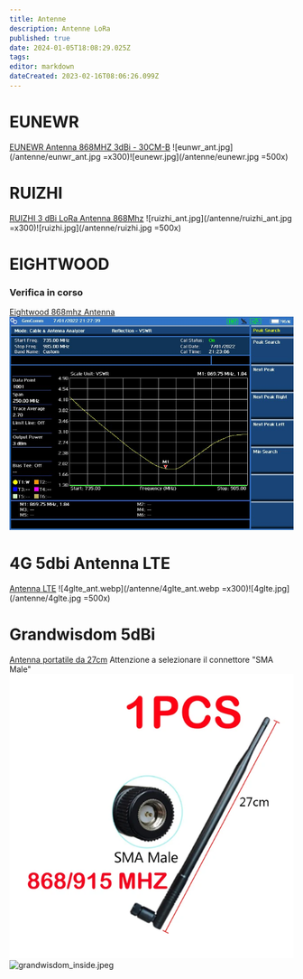 ```yaml
---
title: Antenne
description: Antenne LoRa
published: true
date: 2024-01-05T18:08:29.025Z
tags: 
editor: markdown
dateCreated: 2023-02-16T08:06:26.099Z
---
```


# EUNEWR
[EUNEWR Antenna 868MHZ 3dBi - 30CM-B](https://amzn.eu/d/4Ie6jpj)
![eunwr_ant.jpg](/antenne/eunwr_ant.jpg =x300)![eunewr.jpg](/antenne/eunewr.jpg =500x)

# RUIZHI
[RUIZHI 3 dBi LoRa Antenna 868Mhz](https://www.amazon.it/dp/B09KLTR3SL)
![ruizhi_ant.jpg](/antenne/ruizhi_ant.jpg =x300)![ruizhi.jpg](/antenne/ruizhi.jpg =500x)

# EIGHTWOOD
### Verifica in corso
[Eightwood 868mhz Antenna](https://www.amazon.it/dp/B0716XRW4G)
![eightwood.jpg](/antenne/eightwood.jpg)


# 4G 5dbi Antenna LTE
[Antenna LTE](https://it.aliexpress.com/item/32888310888.html)
![4glte_ant.webp](/antenne/4glte_ant.webp =x300)![4glte.jpg](/antenne/4glte.jpg =500x)

# Grandwisdom 5dBi
[Antenna portatile da 27cm](https://www.aliexpress.com/item/1005004357899957.html) Attenzione a selezionare il connettore "SMA Male"
![grandwisdom2.webp](/grandwisdom2.webp)
![grandwisdom_inside.jpeg](/grandwisdom_inside.jpeg)